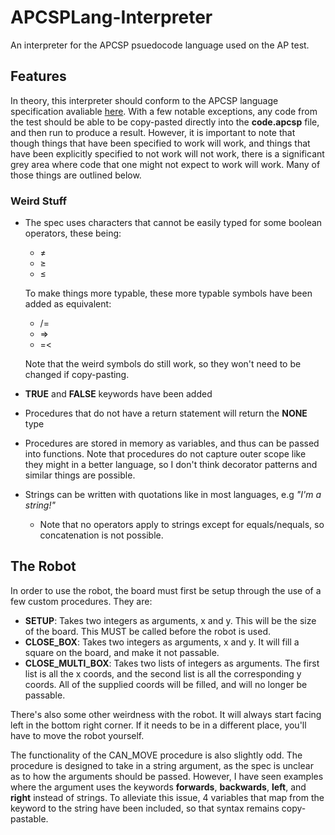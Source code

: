 # APCSPLang-Interpreter

An interpreter for the APCSP psuedocode language used on the AP test.

## Features

In theory, this interpreter should conform to the APCSP language specification avaliable [here](https://apcentral.collegeboard.org/pdf/ap-computer-science-principles-exam-reference-sheet.pdf). With a few notable exceptions, any code from the test should be able to be copy-pasted directly into the **code.apcsp** file, and then run to produce a result. However, it is important to note that though things that have been specified to work will work, and things that have been explicitly specified to not work will not work, there is a significant grey area where code that one might not expect to work will work. Many of those things are outlined below.

### Weird Stuff

* The spec uses characters that cannot be easily typed for some boolean operators, these being:

  * ≠
  * ≥
  * ≤
  
  To make things more typable, these more typable symbols have been added as equivalent:
  
  * /=
  * =\>
  * =<

  Note that the weird symbols do still work, so they won't need to be changed if copy-pasting.
  
* **TRUE** and **FALSE** keywords have been added
* Procedures that do not have a return statement will return the **NONE** type
* Procedures are stored in memory as variables, and thus can be passed into functions. Note that procedures do not capture outer scope like they might in a better language, so I don't think decorator patterns and similar things are possible.
* Strings can be written with quotations like in most languages, e.g *"I'm a string!"*
  * Note that no operators apply to strings except for equals/nequals, so concatenation is not possible.

## The Robot

In order to use the robot, the board must first be setup through the use of a few custom procedures. They are:

* **SETUP**: Takes two integers as arguments, x and y. This will be the size of the board. This MUST be called before the robot is used.
* **CLOSE_BOX**: Takes two integers as arguments, x and y. It will fill a square on the board, and make it not passable.
* **CLOSE_MULTI_BOX**: Takes two lists of integers as arguments. The first list is all the x coords, and the second list is all the corresponding y coords. All of the supplied coords will be filled, and will no longer be passable.

There's also some other weirdness with the robot. It will always start facing left in the bottom right corner. If it needs to be in a different place, you'll have to move the robot yourself.

The functionality of the CAN_MOVE procedure is also slightly odd. The procedure is designed to take in a string argument, as the spec is unclear as to how the arguments should be passed. However, I have seen examples where the argument uses the keywords **forwards**, **backwards**, **left**, and **right** instead of strings. To alleviate this issue, 4 variables that map from the keyword to the string have been included, so that syntax remains copy-pastable.




